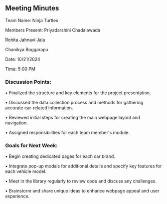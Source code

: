 ## Meeting Minutes

Team Name: Ninja Turtles

Members Present:
Priyadarshini Chadalawada

Rohita Jahnavi Jala

Chanikya Boggarapu


Date: 10/21/2024 

Time: 5:00 PM 

### Discussion Points: 
•	Finalized the structure and key elements for the project presentation.

•	Discussed the data collection process and methods for gathering accurate car-related information.

•	Reviewed initial steps for creating the main webpage layout and navigation.

•	Assigned responsibilities for each team member's module.


### Goals for Next Week: 
•	Begin creating dedicated pages for each car brand.

•	Integrate pop-up modals for additional details and specify key features for each vehicle model.

•	Meet in the library regularly to review code and discuss any challenges.

•	Brainstorm and share unique ideas to enhance webpage appeal and user experience.
